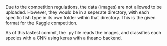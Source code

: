 Due to the competition regulations, the data (images) are not allowed to be uploaded. However, they would be in a seperate directory, with each specific fish type in its own folder within that directory. This is the given format for the Kaggle competition. 

As of this lastest commit, the .py file reads the images, and classifies each species with a CNN using keras with a theano backend. 